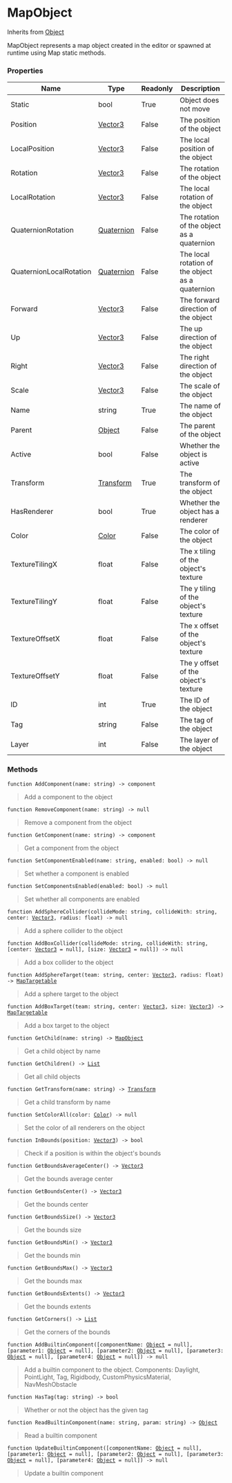 # MapObject
Inherits from [Object](../objects/Object.md)

MapObject represents a map object created in the editor or spawned at runtime using Map static methods.

### Properties
|Name|Type|Readonly|Description|
|---|---|---|---|
|Static|bool|True|Object does not move|
|Position|[Vector3](../objects/Vector3.md)|False|The position of the object|
|LocalPosition|[Vector3](../objects/Vector3.md)|False|The local position of the object|
|Rotation|[Vector3](../objects/Vector3.md)|False|The rotation of the object|
|LocalRotation|[Vector3](../objects/Vector3.md)|False|The local rotation of the object|
|QuaternionRotation|[Quaternion](../objects/Quaternion.md)|False|The rotation of the object as a quaternion|
|QuaternionLocalRotation|[Quaternion](../objects/Quaternion.md)|False|The local rotation of the object as a quaternion|
|Forward|[Vector3](../objects/Vector3.md)|False|The forward direction of the object|
|Up|[Vector3](../objects/Vector3.md)|False|The up direction of the object|
|Right|[Vector3](../objects/Vector3.md)|False|The right direction of the object|
|Scale|[Vector3](../objects/Vector3.md)|False|The scale of the object|
|Name|string|True|The name of the object|
|Parent|[Object](../objects/Object.md)|False|The parent of the object|
|Active|bool|False|Whether the object is active|
|Transform|[Transform](../objects/Transform.md)|True|The transform of the object|
|HasRenderer|bool|True|Whether the object has a renderer|
|Color|[Color](../objects/Color.md)|False|The color of the object|
|TextureTilingX|float|False|The x tiling of the object's texture|
|TextureTilingY|float|False|The y tiling of the object's texture|
|TextureOffsetX|float|False|The x offset of the object's texture|
|TextureOffsetY|float|False|The y offset of the object's texture|
|ID|int|True|The ID of the object|
|Tag|string|False|The tag of the object|
|Layer|int|False|The layer of the object|


### Methods
<pre class="language-typescript"><code class="lang-typescript">function AddComponent(name: string) -> component</code></pre>
> Add a component to the object

<pre class="language-typescript"><code class="lang-typescript">function RemoveComponent(name: string) -> null</code></pre>
> Remove a component from the object

<pre class="language-typescript"><code class="lang-typescript">function GetComponent(name: string) -> component</code></pre>
> Get a component from the object

<pre class="language-typescript"><code class="lang-typescript">function SetComponentEnabled(name: string, enabled: bool) -> null</code></pre>
> Set whether a component is enabled

<pre class="language-typescript"><code class="lang-typescript">function SetComponentsEnabled(enabled: bool) -> null</code></pre>
> Set whether all components are enabled

<pre class="language-typescript"><code class="lang-typescript">function AddSphereCollider(collideMode: string, collideWith: string, center: <a data-footnote-ref href="#user-content-fn-36">Vector3</a>, radius: float) -> null</code></pre>
> Add a sphere collider to the object

<pre class="language-typescript"><code class="lang-typescript">function AddBoxCollider(collideMode: string, collideWith: string, [center: <a data-footnote-ref href="#user-content-fn-36">Vector3</a> = null], [size: <a data-footnote-ref href="#user-content-fn-36">Vector3</a> = null]) -> null</code></pre>
> Add a box collider to the object

<pre class="language-typescript"><code class="lang-typescript">function AddSphereTarget(team: string, center: <a data-footnote-ref href="#user-content-fn-36">Vector3</a>, radius: float) -> <a data-footnote-ref href="#user-content-fn-17">MapTargetable</a></code></pre>
> Add a sphere target to the object

<pre class="language-typescript"><code class="lang-typescript">function AddBoxTarget(team: string, center: <a data-footnote-ref href="#user-content-fn-36">Vector3</a>, size: <a data-footnote-ref href="#user-content-fn-36">Vector3</a>) -> <a data-footnote-ref href="#user-content-fn-17">MapTargetable</a></code></pre>
> Add a box target to the object

<pre class="language-typescript"><code class="lang-typescript">function GetChild(name: string) -> <a data-footnote-ref href="#user-content-fn-16">MapObject</a></code></pre>
> Get a child object by name

<pre class="language-typescript"><code class="lang-typescript">function GetChildren() -> <a data-footnote-ref href="#user-content-fn-14">List</a></code></pre>
> Get all child objects

<pre class="language-typescript"><code class="lang-typescript">function GetTransform(name: string) -> <a data-footnote-ref href="#user-content-fn-33">Transform</a></code></pre>
> Get a child transform by name

<pre class="language-typescript"><code class="lang-typescript">function SetColorAll(color: <a data-footnote-ref href="#user-content-fn-4">Color</a>) -> null</code></pre>
> Set the color of all renderers on the object

<pre class="language-typescript"><code class="lang-typescript">function InBounds(position: <a data-footnote-ref href="#user-content-fn-36">Vector3</a>) -> bool</code></pre>
> Check if a position is within the object's bounds

<pre class="language-typescript"><code class="lang-typescript">function GetBoundsAverageCenter() -> <a data-footnote-ref href="#user-content-fn-36">Vector3</a></code></pre>
> Get the bounds average center

<pre class="language-typescript"><code class="lang-typescript">function GetBoundsCenter() -> <a data-footnote-ref href="#user-content-fn-36">Vector3</a></code></pre>
> Get the bounds center

<pre class="language-typescript"><code class="lang-typescript">function GetBoundsSize() -> <a data-footnote-ref href="#user-content-fn-36">Vector3</a></code></pre>
> Get the bounds size

<pre class="language-typescript"><code class="lang-typescript">function GetBoundsMin() -> <a data-footnote-ref href="#user-content-fn-36">Vector3</a></code></pre>
> Get the bounds min

<pre class="language-typescript"><code class="lang-typescript">function GetBoundsMax() -> <a data-footnote-ref href="#user-content-fn-36">Vector3</a></code></pre>
> Get the bounds max

<pre class="language-typescript"><code class="lang-typescript">function GetBoundsExtents() -> <a data-footnote-ref href="#user-content-fn-36">Vector3</a></code></pre>
> Get the bounds extents

<pre class="language-typescript"><code class="lang-typescript">function GetCorners() -> <a data-footnote-ref href="#user-content-fn-14">List</a></code></pre>
> Get the corners of the bounds

<pre class="language-typescript"><code class="lang-typescript">function AddBuiltinComponent([componentName: <a data-footnote-ref href="#user-content-fn-37">Object</a> = null], [parameter1: <a data-footnote-ref href="#user-content-fn-37">Object</a> = null], [parameter2: <a data-footnote-ref href="#user-content-fn-37">Object</a> = null], [parameter3: <a data-footnote-ref href="#user-content-fn-37">Object</a> = null], [parameter4: <a data-footnote-ref href="#user-content-fn-37">Object</a> = null]) -> null</code></pre>
> Add a builtin component to the object.
Components: Daylight, PointLight, Tag, Rigidbody, CustomPhysicsMaterial, NavMeshObstacle

<pre class="language-typescript"><code class="lang-typescript">function HasTag(tag: string) -> bool</code></pre>
> Whether or not the object has the given tag

<pre class="language-typescript"><code class="lang-typescript">function ReadBuiltinComponent(name: string, param: string) -> <a data-footnote-ref href="#user-content-fn-37">Object</a></code></pre>
> Read a builtin component

<pre class="language-typescript"><code class="lang-typescript">function UpdateBuiltinComponent([componentName: <a data-footnote-ref href="#user-content-fn-37">Object</a> = null], [parameter1: <a data-footnote-ref href="#user-content-fn-37">Object</a> = null], [parameter2: <a data-footnote-ref href="#user-content-fn-37">Object</a> = null], [parameter3: <a data-footnote-ref href="#user-content-fn-37">Object</a> = null], [parameter4: <a data-footnote-ref href="#user-content-fn-37">Object</a> = null]) -> null</code></pre>
> Update a builtin component


[^0]: [Camera](../static/Camera.md)
[^1]: [Character](../objects/Character.md)
[^2]: [Collider](../objects/Collider.md)
[^3]: [Collision](../objects/Collision.md)
[^4]: [Color](../objects/Color.md)
[^5]: [Convert](../static/Convert.md)
[^6]: [Cutscene](../static/Cutscene.md)
[^7]: [Dict](../objects/Dict.md)
[^8]: [Game](../static/Game.md)
[^9]: [Human](../objects/Human.md)
[^10]: [Input](../static/Input.md)
[^11]: [Json](../static/Json.md)
[^12]: [LineCastHitResult](../objects/LineCastHitResult.md)
[^13]: [LineRenderer](../objects/LineRenderer.md)
[^14]: [List](../objects/List.md)
[^15]: [Map](../static/Map.md)
[^16]: [MapObject](../objects/MapObject.md)
[^17]: [MapTargetable](../objects/MapTargetable.md)
[^18]: [Math](../static/Math.md)
[^19]: [Network](../static/Network.md)
[^20]: [NetworkView](../objects/NetworkView.md)
[^21]: [PersistentData](../static/PersistentData.md)
[^22]: [Physics](../static/Physics.md)
[^23]: [Player](../objects/Player.md)
[^24]: [Quaternion](../objects/Quaternion.md)
[^25]: [Random](../objects/Random.md)
[^26]: [Range](../objects/Range.md)
[^27]: [RoomData](../static/RoomData.md)
[^28]: [Set](../objects/Set.md)
[^29]: [Shifter](../objects/Shifter.md)
[^30]: [String](../static/String.md)
[^31]: [Time](../static/Time.md)
[^32]: [Titan](../objects/Titan.md)
[^33]: [Transform](../objects/Transform.md)
[^34]: [UI](../static/UI.md)
[^35]: [Vector2](../objects/Vector2.md)
[^36]: [Vector3](../objects/Vector3.md)
[^37]: [Object](../objects/Object.md)
[^38]: [Component](../objects/Component.md)
